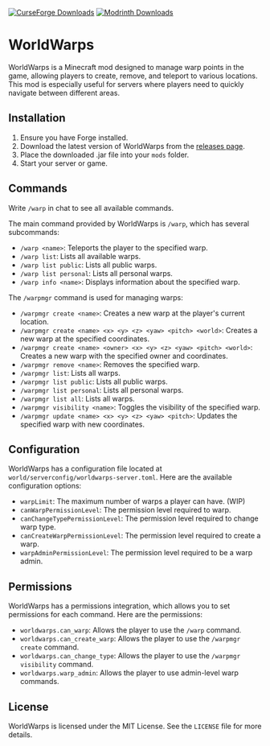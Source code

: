 [![CurseForge Downloads](https://img.shields.io/curseforge/dt/1093051?style=for-the-badge&logo=curseforge&logoColor=%230d0d0d&labelColor=%23f16436&color=%230d0d0d)](https://www.curseforge.com/minecraft/mc-mods/worldwarps)
[![Modrinth Downloads](https://img.shields.io/modrinth/dt/eYfW6K2F?style=for-the-badge&logo=modrinth&color=%231bd96a)](https://modrinth.com/mod/worldwarps)


# WorldWarps

WorldWarps is a Minecraft mod designed to manage warp points in the game, allowing players to create, remove, and teleport to various locations. This mod is especially useful for servers where players need to quickly navigate between different areas.

## Installation

1. Ensure you have Forge installed.
2. Download the latest version of WorldWarps from the [releases page](https://github.com/VeiTrr/WorldWarps/releases).
3. Place the downloaded .jar file into your `mods` folder.
4. Start your server or game.

## Commands

Write `/warp` in chat to see all available commands.

The main command provided by WorldWarps is `/warp`, which has several subcommands:

- `/warp <name>`: Teleports the player to the specified warp.
- `/warp list`: Lists all available warps.
- `/warp list public`: Lists all public warps.
- `/warp list personal`: Lists all personal warps.
- `/warp info <name>`: Displays information about the specified warp.

The `/warpmgr` command is used for managing warps:

- `/warpmgr create <name>`: Creates a new warp at the player's current location.
- `/warpmgr create <name> <x> <y> <z> <yaw> <pitch> <world>`: Creates a new warp at the specified coordinates.
- `/warpmgr create <name> <owner> <x> <y> <z> <yaw> <pitch> <world>`: Creates a new warp with the specified owner and coordinates.
- `/warpmgr remove <name>`: Removes the specified warp.
- `/warpmgr list`: Lists all warps.
- `/warpmgr list public`: Lists all public warps.
- `/warpmgr list personal`: Lists all personal warps.
- `/warpmgr list all`: Lists all warps.
- `/warpmgr visibility <name>`: Toggles the visibility of the specified warp.
- `/warpmgr update <name> <x> <y> <z> <yaw> <pitch>`: Updates the specified warp with new coordinates.

## Configuration

WorldWarps has a configuration file located at `world/serverconfig/worldwarps-server.toml`. Here are the available configuration options:

- `warpLimit`: The maximum number of warps a player can have. (WIP)
- `canWarpPermissionLevel`: The permission level required to warp.
- `canChangeTypePermissionLevel`: The permission level required to change warp type.
- `canCreateWarpPermissionLevel`: The permission level required to create a warp.
- `warpAdminPermissionLevel`: The permission level required to be a warp admin.

## Permissions

WorldWarps has a permissions integration, which allows you to set permissions for each command. Here are the permissions:

- `worldwarps.can_warp`: Allows the player to use the `/warp` command.
- `worldwarps.can_create_warp`: Allows the player to use the `/warpmgr create` command.
- `worldwarps.can_change_type`: Allows the player to use the `/warpmgr visibility` command.
- `worldwarps.warp_admin`: Allows the player to use admin-level warp commands.

## License

WorldWarps is licensed under the MIT License. See the `LICENSE` file for more details.